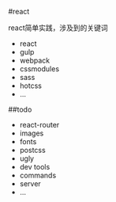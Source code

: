 #react

react简单实践，涉及到的关键词

* react
* gulp
* webpack
* cssmodules
* sass
* hotcss
* ...

##todo

* react-router
* images
* fonts
* postcss
* ugly
* dev tools
* commands
* server
* ...

